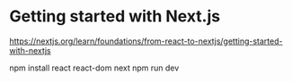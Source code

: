 # Getting started with Next.js

https://nextjs.org/learn/foundations/from-react-to-nextjs/getting-started-with-nextjs

npm install react react-dom next
npm run dev